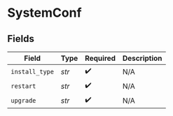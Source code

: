 # SystemConf


## Fields

| Field              | Type               | Required           | Description        |
| ------------------ | ------------------ | ------------------ | ------------------ |
| `install_type`     | *str*              | :heavy_check_mark: | N/A                |
| `restart`          | *str*              | :heavy_check_mark: | N/A                |
| `upgrade`          | *str*              | :heavy_check_mark: | N/A                |